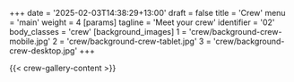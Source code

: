 +++
date = '2025-02-03T14:38:29+13:00'
draft = false
title = 'Crew'
menu = 'main'
weight = 4
[params]
  tagline = 'Meet your crew'
  identifier = '02'
  body_classes = 'crew'
  [background_images]
    1 = 'crew/background-crew-mobile.jpg'
    2 = 'crew/background-crew-tablet.jpg'
    3 = 'crew/background-crew-desktop.jpg'
+++

{{< crew-gallery-content >}}